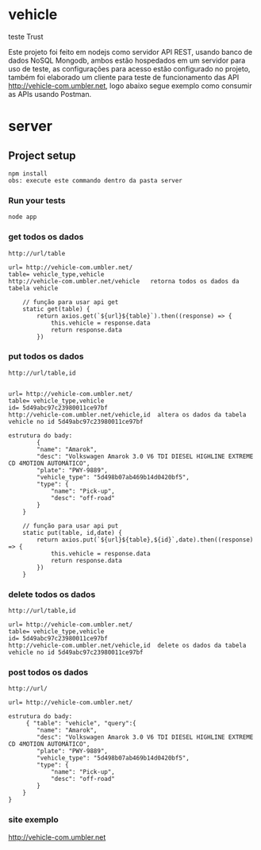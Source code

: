 # vehicle
teste Trust

Este projeto foi feito em nodejs como  servidor API REST, usando banco de dados NoSQL Mongodb, ambos estão hospedados em um servidor para uso de teste, as configurações para acesso estão configurado no projeto, também foi elaborado um cliente para teste de funcionamento das API http://vehicle-com.umbler.net, logo abaixo segue exemplo como consumir as APIs usando Postman.





# server

## Project setup
```
npm install
obs: execute este commando dentro da pasta server
```


### Run your tests
```
node app
```

### get todos os dados
``````
http://url/table  

url= http://vehicle-com.umbler.net/
table= vehicle_type,vehicle
http://vehicle-com.umbler.net/vehicle   retorna todos os dados da tabela vehicle

    // função para usar api get
    static get(table) {
        return axios.get(`${url}${table}`).then((response) => {
            this.vehicle = response.data
            return response.data
        })

``````
### put todos os dados
``````
http://url/table,id 


url= http://vehicle-com.umbler.net/
table= vehicle_type,vehicle
id= 5d49abc97c23980011ce97bf
http://vehicle-com.umbler.net/vehicle,id  altera os dados da tabela vehicle no id 5d49abc97c23980011ce97bf

estrutura do bady:
	    {
        "name": "Amarok",
        "desc": "Volkswagen Amarok 3.0 V6 TDI DIESEL HIGHLINE EXTREME CD 4MOTION AUTOMÁTICO",
        "plate": "PWY-9889",
        "vehicle_type": "5d498b07ab469b14d0420bf5",
        "type": {
            "name": "Pick-up",
            "desc": "off-road"
        }
    }

    // função para usar api put
    static put(table, id,date) {
        return axios.put(`${url}${table},${id}`,date).then((response) => {
            this.vehicle = response.data
            return response.data
        })
    }

``````

### delete todos os dados
``````
http://url/table,id 

url= http://vehicle-com.umbler.net/
table= vehicle_type,vehicle
id= 5d49abc97c23980011ce97bf
http://vehicle-com.umbler.net/vehicle,id  delete os dados da tabela vehicle no id 5d49abc97c23980011ce97bf

``````
### post todos os dados
``````
http://url/ 

url= http://vehicle-com.umbler.net/

estrutura do bady:
	 { "table": "vehicle", "query":{
        "name": "Amarok",
        "desc": "Volkswagen Amarok 3.0 V6 TDI DIESEL HIGHLINE EXTREME CD 4MOTION AUTOMÁTICO",
        "plate": "PWY-9889",
        "vehicle_type": "5d498b07ab469b14d0420bf5",
        "type": {
            "name": "Pick-up",
            "desc": "off-road"
        }
    }
}

``````

### site exemplo

http://vehicle-com.umbler.net

